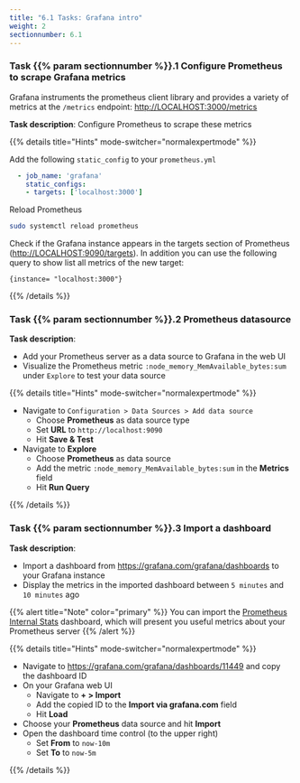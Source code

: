 ```yaml
---
title: "6.1 Tasks: Grafana intro"
weight: 2
sectionnumber: 6.1
---
```


### Task {{% param sectionnumber %}}.1 Configure Prometheus to scrape Grafana metrics

Grafana instruments the prometheus client library and provides a variety of metrics at the `/metrics` endpoint: <http://LOCALHOST:3000/metrics>

**Task description**:  Configure Prometheus to scrape these metrics

{{% details title="Hints" mode-switcher="normalexpertmode" %}}

Add the following `static_config` to your `prometheus.yml`
```yaml
  - job_name: 'grafana'
    static_configs:
    - targets: ['localhost:3000']
```

Reload Prometheus
```bash
sudo systemctl reload prometheus
```

Check if the Grafana instance appears in the targets section of Prometheus (<http://LOCALHOST:9090/targets>). In addition you can use the following query to show list all metrics of the new target:

```promql
{instance= "localhost:3000"}
```

{{% /details %}}

### Task {{% param sectionnumber %}}.2 Prometheus datasource

**Task description**:

* Add your Prometheus server as a data source to Grafana in the web UI
* Visualize the Prometheus metric `:node_memory_MemAvailable_bytes:sum` under `Explore` to test your data source


{{% details title="Hints" mode-switcher="normalexpertmode" %}}

* Navigate to `Configuration > Data Sources > Add data source`
  * Choose **Prometheus** as data source type
  * Set **URL** to `http://localhost:9090`
  * Hit **Save & Test**
* Navigate to **Explore**
  * Choose **Prometheus** as data source
  * Add the metric `:node_memory_MemAvailable_bytes:sum` in the **Metrics** field
  * Hit **Run Query**

{{% /details %}}

### Task {{% param sectionnumber %}}.3 Import a dashboard

**Task description**:

* Import a dashboard from <https://grafana.com/grafana/dashboards> to your Grafana instance
* Display the metrics in the imported dashboard between `5 minutes` and `10 minutes` ago

{{% alert title="Note" color="primary" %}}
You can import the [Prometheus Internal Stats](https://grafana.com/grafana/dashboards/11449) dashboard, which will present you useful metrics about your Prometheus server
{{% /alert %}}

{{% details title="Hints" mode-switcher="normalexpertmode" %}}

* Navigate to <https://grafana.com/grafana/dashboards/11449> and copy the dashboard ID
* On your Grafana web UI
  * Navigate to **+ > Import**
  * Add the copied ID to the **Import via grafana.com** field
  * Hit **Load**
* Choose your **Prometheus** data source and hit **Import**
* Open the dashboard time control (to the upper right)
  * Set **From** to `now-10m`
  * Set **To** to `now-5m`

{{% /details %}}
